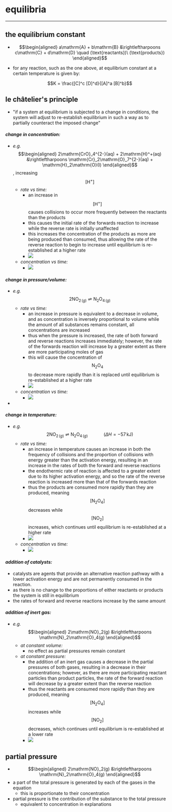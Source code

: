 # equilibria

***

## **the equilibrium constant**

* $$\begin{aligned} a\mathrm{A} + b\mathrm{B} &\rightleftharpoons c\mathrm{C} + d\mathrm{D} \quad (\text{reactants})\ (\text{products}) \end{aligned}$$
* for any reaction, such as the one above, at equilibrium constant at a certain temperature is given by:
  
  $$K = \frac{[C]^c [D]^d}{[A]^a [B]^b}$$

## **le châtelier's principle**

* "if a system at equilibrium is subjected to a change in conditions, the system will adjust to re-establish equilibrium in such a way as to partially counteract the imposed change"
#### _change in concentration:_
  * *e.g.* $$\begin{aligned} 2\mathrm{CrO}_4^{2-}(aq) + 2\mathrm{H}^+(aq) &\rightleftharpoons \mathrm{Cr}_2\mathrm{O}_7^{2-}(aq) + \mathrm{H}_2\mathrm{O}(l) \end{aligned}$$ , increasing $$[\mathrm{H}^+]$$
    * _rate vs time:_
      * an increase in $$[\mathrm{H}^+]$$ causes collisions to occur more frequently between the reactants than the products
      * this causes the initial rate of the forwards reaction to increase while the reverse rate is initially unaffected
      * this increases the concentration of the products as more are being produced than consumed, thus allowing the rate of the reverse reaction to begin to increase until equilibrium is re-established at a higher rate
      * ![](images/image_1.7df34e23.png)
    * _concentration vs time:_
      * ![](images/image_2.6a1119d3.png)
#### _change in pressure/volume:_
  * *e.g.* $$2\mathrm{NO}_{2\,(g)} \rightleftharpoons \mathrm{N}_2\mathrm{O}_{4\,(g)}$$
    * _rate vs time:_
      * an increase in pressure is equivalent to a decrease in volume, and as concentration is inversely proportional to volume while the amount of all substances remains constant, all concentrations are increased
      * thus when the pressure is increased, the rate of both forward and reverse reactions increases immediately; however, the rate of the forwards reaction will increase by a greater extent as there are more participating moles of gas
      * this will cause the concentration of $$\mathrm{N}_2\mathrm{O}_4$$ to decrease more rapidly than it is replaced until equilibrium is re-established at a higher rate
      * ![](images/image_3.8f602956.png)
    * _concentration vs time:_
      * ![](images/image_4.c538dfdf.png)
  *
#### _change in temperature:_
  * *e.g.* $$2\mathrm{NO}_{2\,(g)} \rightleftharpoons \mathrm{N}_2\mathrm{O}_{4\,(g)} \quad \quad \quad \left( \Delta H = -57 \, \mathrm{kJ} \right)$$
    * _rate vs time:_
      * an increase in temperature causes an increase in both the frequency of collisions and the proportion of collisions with energy greater than the activation energy, resulting in an increase in the rates of both the forward and reverse reactions
      * the endothermic rate of reaction is affected to a greater extent due to its higher activation energy, and so the rate of the reverse reaction is increased more than that of the forwards reaction
      * thus the products are consumed more rapidly than they are produced, meaning $$[\mathrm{N}_2\mathrm{O}_4]$$ decreases while $$[\mathrm{NO}_2]$$ increases, which continues until equilibrium is re-established at a higher rate
      * ![](images/image_5.3406953b.png)
    * _concentration vs time:_
      * ![](images/image_6.c80094a2.png)
#### _addition of catalysts:_
  * catalysts are agents that provide an alternative reaction pathway with a lower activation energy and are not permanently consumed in the reaction.
  * as there is no change to the proportions of either reactants or products the system is still in equilibrium
  * the rates of forward and reverse reactions increase by the same amount
#### _addition of inert gas:_
  * *e.g.* $$\begin{aligned} 2\mathrm{NO}_2(g) &\rightleftharpoons \mathrm{N}_2\mathrm{O}_4(g) \end{aligned}$$
    * _at constant volume:_
      * no effect as partial pressures remain constant
    * _at constant pressure:_
      * the addition of an inert gas causes a decrease in the partial pressures of both gases, resulting in a decrease in their concentrations; however, as there are more participating reactant particles than product particles, the rate of the forward reaction will decrease by a greater extent than the reverse reaction
      * thus the reactants are consumed more rapidly than they are produced, meaning $$[\mathrm{N}_2\mathrm{O}_4]$$ increases while $$[\mathrm{NO}_2]$$ decreases, which continues until equilibrium is re-established at a lower rate
      * ![](images/image_7.e7b6ccf8.png)

## **partial pressure**

* $$\begin{aligned} 2\mathrm{NO}_2(g) &\rightleftharpoons \mathrm{N}_2\mathrm{O}_4(g) \end{aligned}$$
* a part of the total pressure is generated by each of the gases in the equation
  * this is proportionate to their concentration
* partial pressure is the contribution of the substance to the total pressure
  * equivalent to concentration in explanations
